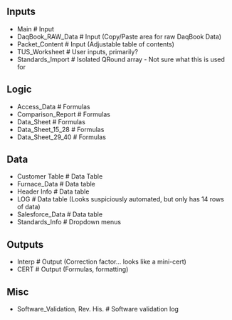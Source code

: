 ## Inputs
 + Main                                # Input
 + DaqBook_RAW_Data                    # Input (Copy/Paste area for raw DaqBook Data)
 + Packet_Content                      # Input (Adjustable table of contents)
 + TUS_Worksheet                       # User inputs, primarily?
 + Standards_Import                    # Isolated QRound array - Not sure what this is used for

## Logic
 + Access_Data                         # Formulas
 + Comparison_Report                   # Formulas
 + Data_Sheet                          # Formulas
 + Data_Sheet_15_28                    # Formulas
 + Data_Sheet_29_40                    # Formulas

## Data
 + Customer Table                      # Data Table
 + Furnace_Data                        # Data table
 + Header Info                         # Data table
 + LOG                                 # Data table (Looks suspiciously automated, but only has 14 rows of data)
 + Salesforce_Data                     # Data table
 + Standards_Info                      # Dropdown menus

## Outputs
 + Interp                              # Output (Correction factor... looks like a mini-cert)
 + CERT                                # Output (Formulas, formatting)

## Misc
 + Software_Validation, Rev. His.      # Software validation log